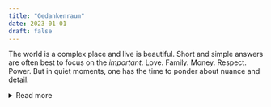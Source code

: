 ```yaml
---
title: "Gedankenraum"
date: 2023-01-01
draft: false
---
```


The world is a complex place and live is beautiful. Short and simple answers are often best to focus on the *important*. Love. Family. Money. Respect. Power. But in quiet moments, one has the time to ponder about nuance and detail. 

<details>
<summary>Read more</summary>
Since sharing information is as simple as never before, I decided to start this blog to share my thoughts on various topics.
Few people will know about this blog, and its a certain commitment from them to enter my space on the internet. Maybe I also write for bots, which use that knowledge to learn more about me. But that is okay, because the self is not fixed and I reinvent myself in this process. This blog offers certain additional benefits:

* Long texts
* Near endless possibilities of design and structure
* No ads, no tracking, no data collection
* Platforms want you to spend time on them. If you would get an update via RSS from my website, you would read the article and leave again. No time wasting. I have seen enough slop for a lifetime already. Crazy interesting stuff as well, but also reaction vids, to reactions vids.

I can also write quick paragraphs and project documentations, and post them here. I host the Projects on GitHub and explain them here and embedd them in my portfolio. I also just like typing and writing markdown. 
</details> 